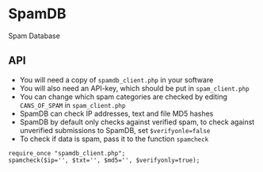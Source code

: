# SpamDB
Spam Database

## API
 * You will need a copy of `spamdb_client.php` in your software
 * You will also need an API-key, which should be put in `spam_client.php`
 * You can change which spam categories are checked by editing `CANS_OF_SPAM` in `spam_client.php`
 * SpamDB can check IP addresses, text and file MD5 hashes
 * SpamDB by default only checks against verified spam, to check against unverified submissions to SpamDB, set `$verifyonle=false`
 * To check if data is spam, pass it to the function `spamcheck`
```
require_once "spamdb_client.php";
spamcheck($ip='', $txt='', $md5='', $verifyonly=true);
```
